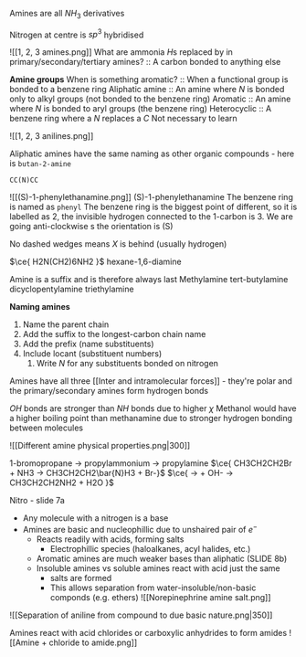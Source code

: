 Amines are all $NH_{3}$ derivatives 

Nitrogen at centre is $sp^{3}$ hybridised

![[1, 2, 3 amines.png]]
What are ammonia $H$s replaced by in primary/secondary/tertiary amines? :: A carbon bonded to anything else

**Amine groups**
When is something aromatic? :: When a functional group is bonded to a benzene ring
Aliphatic amine :: An amine where $N$ is bonded only to alkyl groups (not bonded to the benzene ring)
Aromatic :: An amine where $N$ is bonded to aryl groups (the benzene ring)
Heterocyclic :: A benzene ring where a $N$ replaces a $C$
	Not necessary to learn

![[1, 2, 3 anilines.png]]

Aliphatic amines have the same naming as other organic compounds - here is `butan-2-amine`
```smiles
CC(N)CC
```

![[(S)-1-phenylethanamine.png]]
(S)-1-phenylethanamine
The benzene ring is named as `phenyl`
The benzene ring is the biggest point of different, so it is labelled as 2, the invisible hydrogen connected to the 1-carbon is 3. We are going anti-clockwise s the orientation is (S)

No dashed wedges means $X$ is behind (usually hydrogen)

$\ce{ H2N(CH2)6NH2 }$
hexane-1,6-diamine

Amine is a suffix and is therefore always last
	Methylamine
	tert-butylamine
	dicyclopentylamine
	triethylamine

**Naming amines**
1. Name the parent chain
2. Add the suffix to the longest-carbon chain name
3. Add the prefix (name substituents)
4. Include locant (substituent numbers)
	1. Write $N$ for any substituents bonded on nitrogen

Amines have all three [[Inter and intramolecular forces]] - they're polar and the primary/secondary amines form hydrogen bonds

$OH$ bonds are stronger than $NH$ bonds due to higher $\chi$ 
Methanol would have a higher boiling point than methanamine due to stronger hydrogen bonding between molecules

![[Different amine physical properties.png|300]]

1-bromopropane -> propylammonium -> propylamine
$\ce{ CH3CH2CH2Br + NH3 -> CH3CH2CH2\bar{N}H3 + Br-}$ $\ce{ -> + OH- -> CH3CH2CH2NH2 + H2O }$

Nitro - slide 7a

- Any molecule with a nitrogen is a base
- Amines are basic and nucleophillic due to unshaired pair of $e^{-}$
	- Reacts readily with acids, forming salts
		- Electrophillic species (haloalkanes, acyl halides, etc.)
	- Aromatic amines are much weaker bases than aliphatic (SLIDE 8b)
	- Insoluble amines vs soluble amines react with acid just the same
		- salts are formed
		- This allows separation from water-insoluble/non-basic componds (e.g. ethers)
![[Norepinephrine amine salt.png]]

![[Separation of aniline from compound to due basic nature.png|350]]

Amines react with acid chlorides or carboxylic anhydrides to form amides
![[Amine + chloride to amide.png]]